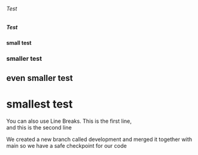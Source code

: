 
<h6>Test</h6>
<h5>Test</h5>

<h4>small test</h4>
<h3>smaller test</h3>
<h2>even smaller test</h2>
<h1>smallest test</h1>

<p>You can also use Line Breaks. This is the first line,<br>
and this is the second line</p

We created a new branch called development and merged it together with main so 
we have a safe checkpoint for our code
